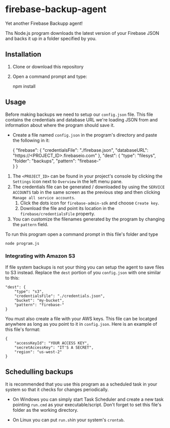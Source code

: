 # firebase-backup-agent
Yet another Firebase Backupp agent!

Ths Node.js program downloads the latest version of your Firebase JSON  and backs it up in a folder specified by you.

## Installation ##

1) Clone or download this repository
2) Open a command prompt and type:

	npm install


## Usage ##

Before making backups we need to setup our `config.json` file. This file contains the credentials and database URL we're loading JSON from and information about where the program should save it.

- Create a file named `config.json` in the program's directory and paste the following in it:

	{
		"firebase": {
			"credentialsFile": "./firebase.json",
			"databaseURL": "https://<PROJECT_ID>.firebaseio.com"
		},
		"dest": {
			"type": "filesys",
			"folder": "backups",
			"pattern": "firebase-"			
		}
	}

1) The `<PROJECT_ID>` can be found in your project's console by clicking the `Settings` icon next to `Overview` in the left menu pane.
2) The credentials file can be generated / downloaded by using the `SERVICE ACCOUNTS` tab in the same screen as the previous step and then clicking `Manage all service accounts`. 
	1) Click the dots icon for `firebase-admin-sdk` and choose `Create key`.
	2) Download the file and point its location in the `firebase/credentialsFile` property.
3) You can customize the filenames generated by the program by changing the `pattern` field.

To run this program open a command prompt in this file's folder and type

    node program.js


### Integrating with Amazon S3

If file system backups is not your thing you can setup the agent to save files to S3 instead. Replace the `dest` portion of you `config.json` with one similar to this:

	"dest": {
        "type": "s3",
        "credentialsFile": "./credentials.json",
        "bucket": "my-bucket",
        "pattern": "firebase-"       
    }

You must also create a file with your AWS keys. This file can be locatged anywhere as long as you point to it in `config.json`. Here is an example of this file's format:

	{
		"accessKeyId": "YOUR ACCESS KEY",
		"secretAccessKey": "IT'S A SECRET",
		"region": "us-west-2"
	}


## Schedulling backups ##

It is recommended that you use this program as a scheduled task in your system so that it checks for changes periodically.

- On Windows you can simply start Task Scheduler and create a new task pointing `run.cmd` as your executable/script. Don't forget to set this file's folder as the working directory.

- On Linux you can put `run.sh`in your system's `crontab`.